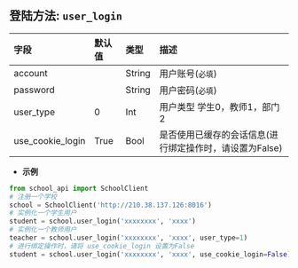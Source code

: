 ## 登陆方法: `user_login`

| 字段       | 默认值   |类型       |  描述       |
| :--------  | :-----  | :-----    | :----      |
| account    |         | String    | 用户账号(`必填`) |
| password   |         | String    | 用户密码(`必填`) |
| user_type  | 0       | Int       | 用户类型 学生0，教师1，部门2  |
| use_cookie_login | True    | Bool      | 是否使用已缓存的会话信息(进行绑定操作时，请设置为False)|

* **示例**

```python
from school_api import SchoolClient
# 注册一个学校
school = SchoolClient('http://210.38.137.126:8016')
# 实例化一个学生用户
student = school.user_login('xxxxxxxx', 'xxxx')
# 实例化一个教师用户
teacher = school.user_login('xxxxxxxx', 'xxxx', user_type=1)
# 进行绑定操作时，请将 use_cookie_login 设置为False
student = school.user_login('xxxxxxxx', 'xxxx', use_cookie_login=False)
```